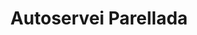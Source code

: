 ---
title: "Autoservei Parellada"
url: /torrelles-de-foix/autoservei-parellada/
shop: supermercado
---
